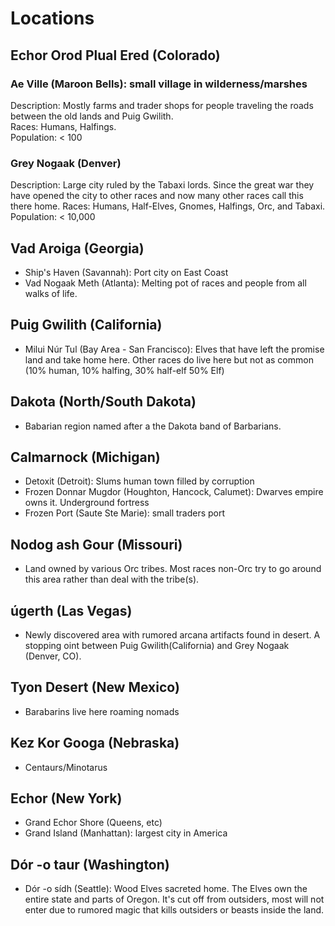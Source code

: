 # Locations

## Echor Orod Plual Ered (Colorado)  

### Ae Ville (Maroon Bells): small village in wilderness/marshes

Description:  Mostly farms and trader shops for people traveling the roads between the old lands and Puig Gwilith.  
Races:  Humans, Halfings.  
Population:  < 100

### Grey Nogaak (Denver)
Description:  Large city ruled by the Tabaxi lords.  Since the great war they have opened the city to other races and now many other races call this there home.
Races:  Humans, Half-Elves, Gnomes, Halfings, Orc, and Tabaxi.  
Population:  < 10,000

## Vad Aroiga (Georgia)

- Ship's Haven (Savannah): Port city on East Coast
- Vad Nogaak Meth (Atlanta):  Melting pot of races and people from all walks of life.

## Puig Gwilith (California)

- Milui Núr Tul (Bay Area - San Francisco): Elves that have left the promise land and take home here.  Other races do live here but not as common (10% human, 10% halfing, 30% half-elf 50% Elf)

## Dakota (North/South Dakota)

- Babarian region named after a the Dakota band of Barbarians.

## Calmarnock (Michigan)

- Detoxit (Detroit):  Slums human town filled by corruption
- Frozen Donnar Mugdor (Houghton, Hancock, Calumet): Dwarves empire owns it.  Underground fortress
- Frozen Port (Saute Ste Marie): small traders port

## Nodog ash Gour (Missouri)

- Land owned by various Orc tribes.  Most races non-Orc try to go around this area rather than deal with the tribe(s).

## úgerth (Las Vegas)

- Newly discovered area with rumored arcana artifacts found in desert.  A stopping oint between Puig Gwilith(California) and Grey Nogaak (Denver, CO).

## Tyon Desert (New Mexico)

- Barabarins live here roaming nomads

## Kez Kor Googa (Nebraska)

- Centaurs/Minotarus

## Echor (New York)

- Grand Echor Shore (Queens, etc)
- Grand Island (Manhattan): largest city in America

## Dór -o taur (Washington)

- Dór -o sídh (Seattle): Wood Elves sacreted home.  The Elves own the entire state and parts of Oregon.  It's cut off from outsiders, most will not enter due to rumored magic that kills outsiders or beasts inside the land.
